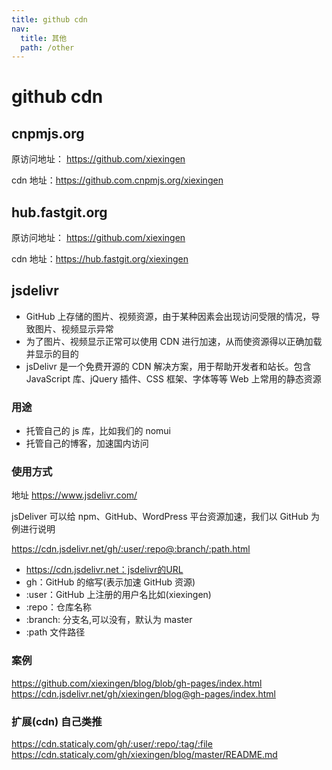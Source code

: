 ```yaml
---
title: github cdn
nav:
  title: 其他
  path: /other
---
```


# github cdn

## cnpmjs.org

原访问地址： https://github.com/xiexingen

cdn 地址：https://github.com.cnpmjs.org/xiexingen

## hub.fastgit.org

原访问地址： https://github.com/xiexingen

cdn 地址：https://hub.fastgit.org/xiexingen

## jsdelivr

- GitHub 上存储的图片、视频资源，由于某种因素会出现访问受限的情况，导致图片、视频显示异常
- 为了图片、视频显示正常可以使用 CDN 进行加速，从而使资源得以正确加载并显示的目的
- jsDelivr 是一个免费开源的 CDN 解决方案，用于帮助开发者和站长。包含 JavaScript 库、jQuery 插件、CSS 框架、字体等等 Web 上常用的静态资源

### 用途

- 托管自己的 js 库，比如我们的 nomui
- 托管自己的博客，加速国内访问

### 使用方式

地址 https://www.jsdelivr.com/

jsDeliver 可以给 npm、GitHub、WordPress 平台资源加速，我们以 GitHub 为例进行说明

https://cdn.jsdelivr.net/gh/:user/:repo@:branch/:path.html

- https://cdn.jsdelivr.net：jsdelivr的URL
- gh：GitHub 的缩写(表示加速 GitHub 资源)
- :user：GitHub 上注册的用户名比如(xiexingen)
- :repo：仓库名称
- :branch: 分支名,可以没有，默认为 master
- :path 文件路径

### 案例

https://github.com/xiexingen/blog/blob/gh-pages/index.html
https://cdn.jsdelivr.net/gh/xiexingen/blog@gh-pages/index.html

### 扩展(cdn) 自己类推

https://cdn.staticaly.com/gh/:user/:repo/:tag/:file
https://cdn.staticaly.com/gh/xiexingen/blog/master/README.md
